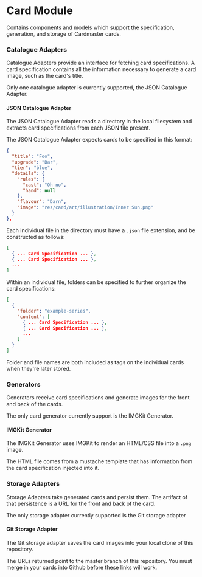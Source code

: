 # Card Module

Contains components and models which support the specification, generation, and storage of Cardmaster cards.

### Catalogue Adapters

Catalogue Adapters provide an interface for fetching card specifications. A card specification contains all the information necessary to generate a card image, such as the card's title.

Only one catalogue adapter is currently supported, the JSON Catalogue Adapter.

#### JSON Catalogue Adapter
The JSON Catalogue Adapter reads a directory in the local filesystem and extracts card specifications from each JSON file present.

The JSON Catalogue Adapter expects cards to be specified in this format:
```json
{
  "title": "Foo",
  "upgrade": "Bar",
  "tier": "blue",
  "details": {
    "rules": {
      "cast": "Oh no",
      "hand": null
    },
    "flavour": "Darn",
    "image": "res/card/art/illustration/Inner Sun.png"
  }
},
```

Each individual file in the directory must have a `.json` file extension, and be constructed as follows:
```json
[
  { ... Card Specification ... },
  { ... Card Specification ... },
  ...
]
```

Within an individual file, folders can be specified to further organize the card specifications:
```json
[
  {
    "folder": "example-series",
    "content": [
      { ... Card Specification ... },
      { ... Card Specification ... },
      ...
    ]
  }
]
```

Folder and file names are both included as tags on the individual cards when they're later stored.

### Generators

Generators receive card specifications and generate images for the front and back of the cards.

The only card generator currently support is the IMGKit Generator.

#### IMGKit Generator

The IMGKit Generator uses IMGKit to render an HTML/CSS file into a `.png` image.

The HTML file comes from a mustache template that has information from the card specification injected into it.

### Storage Adapters

Storage Adapters take generated cards and persist them. The artifact of that persistence is a URL for the front and back of the card.

The only storage adapter currently supported is the Git storage adapter

#### Git Storage Adapter

The Git storage adapter saves the card images into your local clone of this repository.

The URLs returned point to the master branch of this repository. You must merge in your cards into Github before these links will work.
